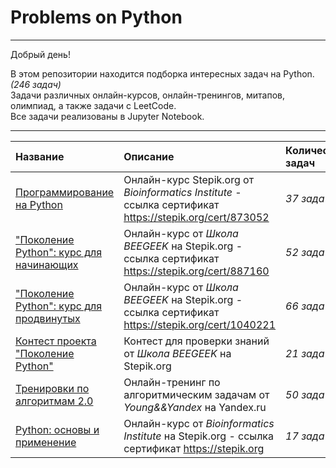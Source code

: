 # Problems on Python

---

Добрый день!

В этом репозитории находится подборка интересных задач на Python. *(246 задач)*   
Задачи различных онлайн-курсов, онлайн-тренингов, митапов, олимпиад, а также задачи с LeetCode.  
Все задачи реализованы в Jupyter Notebook.
   
   
---

| Название  | Описание | Количество задач | 
| :---------------------- | :---------------------- | :---------------------- |
| [Программирование на Python](Программирование_на_Python) | Онлайн-курс Stepik.org от *Bioinformatics Institute*  -  ссылка сертификат https://stepik.org/cert/873052 | *37 задач* |
| ["Поколение Python": курс для начинающих](Поколение_Python_начинающие) | Онлайн-курс от *Школа BEEGEEK* на Stepik.org  -  ссылка сертификат https://stepik.org/cert/887160 | *52 задачи*|
| ["Поколение Python": курс для продвинутых](Поколение_Python_продвинутые) | Онлайн-курс от *Школа BEEGEEK* на Stepik.org  -  ссылка сертификат https://stepik.org/cert/1040221 | *66 задач* |
| [Контест проекта "Поколение Python"](Контест_Поколение_Python) | Контест для проверки знаний от *Школа BEEGEEK* на Stepik.org | *21 задача* |
| [Тренировки по алгоритмам 2.0](Тренировки_по_алгоритмам_2.0) | Онлайн-тренинг по алгоритмическим задачам от *Young&&Yandex*  на Yandex.ru | *50 задач* |
| [Python: основы и применение](project_13_SQL) | Онлайн-курс от *Bioinformatics Institute* на Stepik.org -  ссылка сертификат https://stepik.org | *17 задач* |
